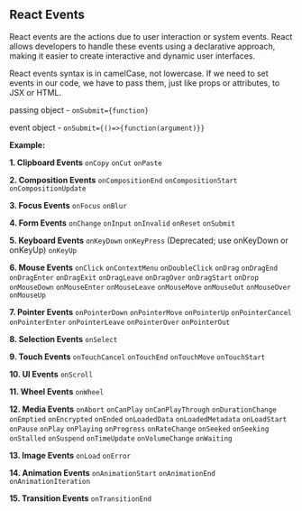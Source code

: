 ## React Events

React events are the actions due to user interaction or system events.
React allows developers to handle these events using a declarative approach, making it easier to create interactive and dynamic user interfaces.

React events syntax is in camelCase, not lowercase. If we need to set events in our code, we have to pass them, just like props or attributes, to JSX or HTML.

passing object - ``onSubmit={function}`` 

event object - ``onSubmit={()=>{function(argument)}}``

**Example:**

**1. Clipboard Events**
``onCopy``
``onCut``
``onPaste``

**2. Composition Events**
``onCompositionEnd``
``onCompositionStart``
``onCompositionUpdate``

**3. Focus Events**
``onFocus``
``onBlur``

**4. Form Events**
``onChange``
``onInput``
``onInvalid``
``onReset``
``onSubmit``

**5. Keyboard Events**
``onKeyDown``
``onKeyPress`` (Deprecated; use onKeyDown or onKeyUp)
``onKeyUp``

**6. Mouse Events**
``onClick``
``onContextMenu``
``onDoubleClick``
``onDrag``
``onDragEnd``
``onDragEnter``
``onDragExit``
``onDragLeave``
``onDragOver``
``onDragStart``
``onDrop``
``onMouseDown``
``onMouseEnter``
``onMouseLeave``
``onMouseMove``
``onMouseOut``
``onMouseOver``
``onMouseUp``

**7. Pointer Events**
``onPointerDown``
``onPointerMove``
``onPointerUp``
``onPointerCancel``
``onPointerEnter``
``onPointerLeave``
``onPointerOver``
``onPointerOut``

**8. Selection Events**
``onSelect``

**9. Touch Events**
``onTouchCancel``
``onTouchEnd``
``onTouchMove``
``onTouchStart``

**10. UI Events**
``onScroll``

**11. Wheel Events**
``onWheel``

**12. Media Events**
``onAbort``
``onCanPlay``
``onCanPlayThrough``
``onDurationChange``
``onEmptied``
``onEncrypted``
``onEnded``
``onLoadedData``
``onLoadedMetadata``
``onLoadStart``
``onPause``
``onPlay``
``onPlaying``
``onProgress``
``onRateChange``
``onSeeked``
``onSeeking``
``onStalled``
``onSuspend``
``onTimeUpdate``
``onVolumeChange``
``onWaiting``

**13. Image Events**
``onLoad``
``onError``

**14. Animation Events**
``onAnimationStart``
``onAnimationEnd``
``onAnimationIteration``

**15. Transition Events**
``onTransitionEnd``











